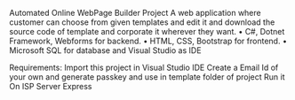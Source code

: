 Automated Online WebPage Builder Project
A web application where customer can choose from given templates and edit it and download 
the source code of template and corporate it wherever they want.
• C#, Dotnet Framework, Webforms for backend.
• HTML, CSS, Bootstrap for frontend.
• Microsoft SQL for database and Visual Studio as IDE

Requirements:
Import this project in Visual Studio IDE
Create a Email Id of your own and generate passkey and use in template folder of project
Run it On ISP Server Express
